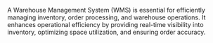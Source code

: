 A Warehouse Management System (WMS) is essential for efficiently managing
inventory, order processing, and warehouse operations. It enhances operational
efficiency by providing real-time visibility into inventory, optimizing space utilization,
and ensuring order accuracy.